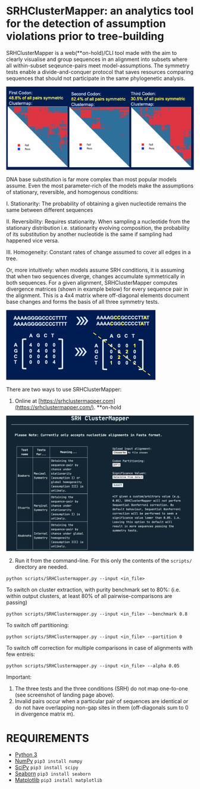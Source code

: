 # SRHClusterMapper: an analytics tool for the detection of assumption violations prior to tree-building

SRHClusterMapper is a web(**on-hold)/CLI tool made with the aim to clearly visualise and group sequences in an alignment into subsets where all within-subset seqeunce-pairs meet model-assumptions. The symmetry tests enable a divide-and-conquer protocol that saves resources comparing sequences that should not participate in the same phylogenetic analysis. 

![SRHClusterMapper screenshot](/images/gallery1.png)

DNA base substitution is far more complex than most popular models assume. Even the most parameter-rich of the models make the assumptions of stationary, reversible, and homogenous conditions:

I. Stationarity: The probability of obtaining a given nucleotide remains the same between different sequences

II. Reversibility: Requires stationarity. When sampling a nucleotide from the stationary distribution i.e. stationarity evolving composition, the probability of its substitution by another nucleotide is the same if sampling had happened vice versa.

III. Homogeneity: Constant rates of change assumed to cover all edges in a tree.

Or, more intuitively: when models assume SRH conditions, it is assuming that when two sequences diverge, changes accumulate symmetrically in both sequences. For a given alignment, SRHClusterMapper computes divergence matrices (shown in example below) for every sequence pair in the alignment. This is a 4x4 matrix where off-diagonal elements document base changes and forms the basis of all three symmetry tests.

![SRHClusterMapper screenshot](/images/gallery0.png)

There are two ways to use SRHClusterMapper:
1. Online at [https://srhclustermapper.com](https://srhclustermapper.com/). **on-hold

![SRHClusterMapper screenshot](/images/gallery3.png)

2. Run it from the command-line. For this only the contents of the `scripts/` directory are needed.
```
python scripts/SRHClustermapper.py --input <in_file>
```

To switch on cluster extraction, with purity benchmark set to 80%: (i.e. within output clusters, at least 80% of all pairwise-comparisons are passing)
```
python scripts/SRHClustermapper.py --input <in_file> --benchmark 0.8
```

To switch off partitioning:
```
python scripts/SRHClustermapper.py --input <in_file> --partition 0
```

To switch off correction for multiple comparisons in case of alignments with few entreis:
```
python scripts/SRHClustermapper.py --input <in_file> --alpha 0.05
```

Important:
1. The three tests and the three conditions (SRH) do not map one-to-one (see screenshot of landing page above).
2. Invalid pairs occur when a particular pair of sequences are identical or do not have overlapping non-gap sites in them (off-diagonals sum to 0 in divergence matrix m).

REQUIREMENTS
===
* [Python 3](https://www.python.org/downloads/)
* [NumPy](http://www.numpy.org/) `pip3 install numpy`
* [SciPy](http://scipy.org/) `pip3 install scipy`
* [Seaborn](https://seaborn.pydata.org/) `pip3 install seaborn`
* [Matplotlib](https://matplotlib.org/) `pip3 install matplotlib`